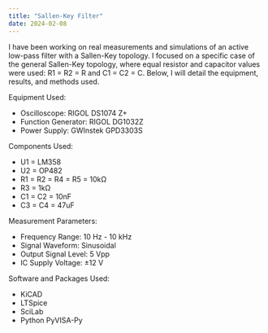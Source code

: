 ```yaml
---
title: "Sallen-Key Filter"
date: 2024-02-08
---
```


I have been working on real measurements and simulations of an active low-pass filter with a Sallen-Key topology. I focused on a specific case of the general Sallen-Key topology, where equal resistor and capacitor values were used: R1 = R2 = R and C1 = C2 = C. Below, I will detail the equipment, results, and methods used.

Equipment Used:
 - Oscilloscope: RIGOL DS1074 Z+
 - Function Generator: RIGOL DG1032Z
 - Power Supply: GWInstek GPD3303S

Components Used:
 - U1 = LM358
 - U2 = OP482
 - R1 = R2 = R4 = R5 = 10kΩ
 - R3 = 1kΩ
 - C1 = C2 = 10nF
 - C3 = C4 = 47uF

Measurement Parameters:
 - Frequency Range: 10 Hz - 10 kHz
 - Signal Waveform: Sinusoidal
 - Output Signal Level: 5 Vpp
 - IC Supply Voltage: ±12 V

Software and Packages Used:
 - KiCAD
 - LTSpice
 - SciLab
 - Python PyVISA-Py






